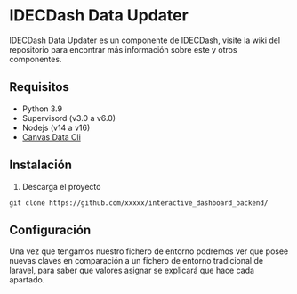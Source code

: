 # IDECDash Data Updater
IDECDash Data Updater es un componente de IDECDash, visite la wiki del repositorio para encontrar más información sobre este y otros componentes.

## Requisitos
- Python 3.9
- Supervisord (v3.0 a v6.0)
- Nodejs (v14 a v16)
- [Canvas Data Cli](https://github.com/instructure/canvas-data-cli "Canvas Data Cli")

## Instalación

1) Descarga el proyecto

`git clone https://github.com/xxxxx/interactive_dashboard_backend/`

## Configuración
Una vez que tengamos nuestro fichero de entorno podremos ver que posee nuevas claves en comparación a un fichero de entorno tradicional de laravel, para saber que valores asignar se explicará que hace cada apartado.
